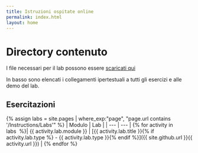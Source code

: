 ```yaml
---
title: Istruzioni ospitate online
permalink: index.html
layout: home
---
```


# Directory contenuto

I file necessari per il lab possono essere [scaricati qui](https://github.com/MicrosoftLearning/AZ500-AzureSecurityTechnologies/archive/master.zip)

In basso sono elencati i collegamenti ipertestuali a tutti gli esercizi e alle demo del lab.

## Esercitazioni

{% assign labs = site.pages | where_exp:"page", "page.url contains '/Instructions/Labs'" %}
| Modulo | Lab |
| --- | --- | 
{% for activity in labs  %}| {{ activity.lab.module }} | [{{ activity.lab.title }}{% if activity.lab.type %} - {{ activity.lab.type }}{% endif %}]({{ site.github.url }}{{ activity.url }}) |
{% endfor %}
